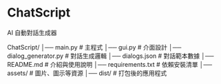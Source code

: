 # ChatScript
AI 自動對話生成器

ChatScript/
│── main.py              # 主程式
│── gui.py               # 介面設計
│── dialog_generator.py  # 對話生成邏輯
│── dialogs.json         # 對話範本數據
│── README.md            # 介紹與使用說明
│── requirements.txt     # 依賴安裝清單
│── assets/              # 圖片、圖示等資源
│── dist/                # 打包後的應用程式
